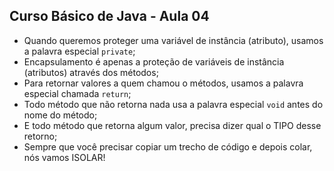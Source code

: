 ## Curso Básico de Java - Aula 04

- Quando queremos proteger uma variável de instância (atributo), usamos a palavra especial `private`;
- Encapsulamento é apenas a proteção de variáveis de instância (atributos) através dos métodos;
- Para retornar valores a quem chamou o métodos, usamos a palavra especial chamada `return`;
- Todo método que não retorna nada usa a palavra especial `void` antes do nome do método;
- E todo método que retorna algum valor, precisa dizer qual o TIPO desse retorno;
- Sempre que você precisar copiar um trecho de código e depois colar, nós vamos ISOLAR!